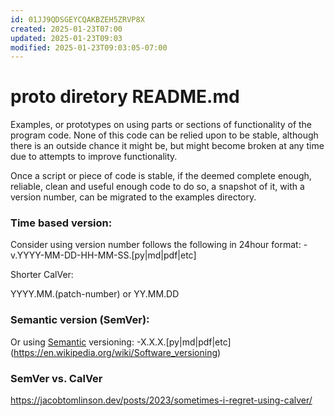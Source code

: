 ```yaml
---
id: 01JJ9QDSGEYCQAKBZEH5ZRVP8X
created: 2025-01-23T07:00
updated: 2025-01-23T09:03
modified: 2025-01-23T09:03:05-07:00
---
```

# proto diretory README.md

Examples, or prototypes on using parts or sections of functionality of the program code.  None of this code can be relied upon to be stable, although there is an outside chance it might be, but might become broken at any time due to attempts to improve functionality.

Once a script or piece of code is stable, if the deemed complete enough, reliable, clean and useful enough code to do so, a snapshot of it, with a version number, can be migrated to the examples directory.

### Time based version:

Consider using version number follows the following in 24hour format: 
-v.YYYY-MM-DD-HH-MM-SS.[py|md|pdf|etc]

Shorter CalVer:

YYYY.MM.(patch-number)
or
YY.MM.DD

### Semantic version (SemVer):

Or using [Semantic](https://semver.org) versioning:
-X.X.X.[py|md|pdf|etc]
(https://en.wikipedia.org/wiki/Software_versioning)

### SemVer vs. CalVer

https://jacobtomlinson.dev/posts/2023/sometimes-i-regret-using-calver/


